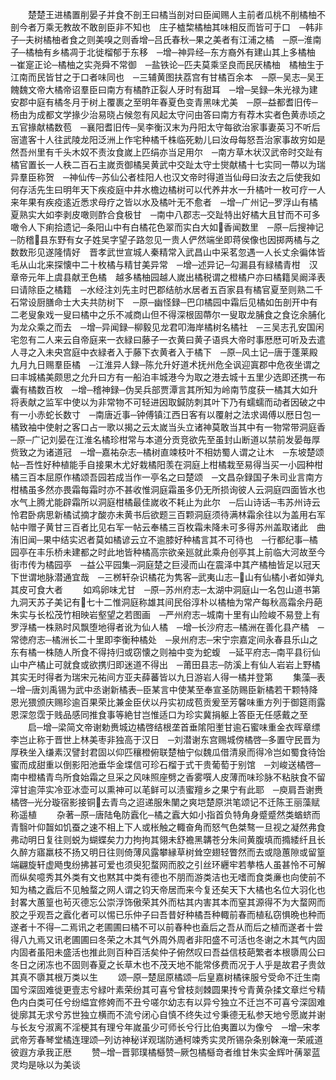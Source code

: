 <!-- { "loadSidebar": true } -->
　　楚楚王进橘置削晏子并食不剖王曰橘当剖对曰臣闻赐人主前者瓜桃不削橘柚不剖今者万乘无教故不敢剖臣非不知也　庄子樝棃橘柚其味相反而皆可于口　─韩非子─夫树橘柚者食之则美嗅之则香增─吕氏春秋─果之美者有江浦之橘　─原─淮南子─橘柚有乡橘凋于北徙榴郁于东移　─增─神异经─东方裔外有建山其上多橘柚　─崔寔正论─橘柚之实尧舜不常御　─盐铁论─匹夫莫乘坚良而民厌橘柚　橘柚生于江南而民皆甘之于口者味同也　─三辅黄图扶荔宫有甘橘百余本　─原─吴志─吴王餽魏文帝大橘帝诏羣臣曰南方有橘酢正裂人牙时有甜耳　─增─吴録─朱光禄为建安郡中庭有橘冬月于树上覆裹之至明年春夏色变青黑味尤美　─原─益都耆旧传─杨由为成都文学掾少治易晓占候忽有风起太守问由答曰南方有荐木实者色黄赤顷之五官掾献橘数苞　─襄阳耆旧传─吴李衡汉末为丹阳太守每欲治家事妻英习不听后宻遣客十人往武陵龙阳泛洲上作宅种橘千株临死勅儿曰汝母每怒吾治家事故穷如是然吾州里有千头木奴不责汝食嵗上匹绢亦当足用尔　─南方草木状汉武帝时交趾有橘官置长一人秩二百石主嵗贡御橘吴黄武中交趾太守士爕献橘十七实同一蔕以为瑞异羣臣称贺　─神仙传─苏仙公者桂阳人也汉文帝时得道当仙母曰汝去之后使我如何存活先生曰明年天下疾疫庭中井水檐边橘树可以代养井水一升橘叶一枚可疗一人来年果有疾疫逺近悉求母疗之皆以水及橘叶无不愈者　─增─广州记─罗浮山有橘夏熟实大如李剥皮噉则酢合食极甘　─南中八郡志─交趾特出好橘大且甘而不可多噉令人下痢拾遗记─条阳山中有白橘花色翠而实白大如香闻数里　─原─后搜神记─防稽县东野有女子姓吴字望子路忽见一贵人俨然端坐即蒋侯像也因掷两橘与之数数形见遂隆情好　晋孝武世宣城人秦精常入武昌山中采茗忽遇一人长丈余徧体皆毛从山北来探懐中二十枚橘与精甘美异常　─增─述异记─勾漏县有緑橘青柑　汉章帝元年上虞县献玊色橘　越多橘柚园越人嵗出橘税谓之橙橘户亦曰橘籍吴阚泽表曰请除臣之橘籍　─水经注刘先主时巴郡结舫水居者五百家县有橘官夏至则熟二千石常设厨膳命士大夫共防树下　─原─幽怪録─巴卬橘园中霜后见橘如缶剖开中有二老叟象戏一叟曰橘中之乐不减商山但不得深根固蔕尔一叟取龙脯食之食讫余脯化为龙众乘之而去　─增─异闻録─柳毅见龙君叩海岸橘树名橘社　─三吴志孔安国闲宅忽有二人来云自帝庭来一衣緑曰藤子一衣黄曰黄子语呉大帝时事厯厯可听及去遣人寻之入未央宫庭中衣緑者入于藤下衣黄者入于橘下　─原─风土记─唐于蓬莱殿九月九日赐羣臣橘　─江淮异人録─陈允升好道术抚州危全讽迎寘郡中危夜坐谓之曰丰城橘美颇思之允升曰方有一船泊丰城港今为取之港去城十五里少选即还携一布囊有橘数百枚　─增─稽神録─伪吴兵部贾潭言其所知为岭南节度获一橘其大如升将表献之监军中使以为非常物不可轻进因取鍼防刺其叶下乃有蠕蠕而动者因破之中有一小赤蛇长数寸　─南唐近事─钟傅镇江西日客有以覆射之法求谒傅以厯日包一橘致袖中使射之客口占一歌以揭之云太嵗当头立诸神莫敢当其中有一物常带洞庭香　─原─广记刘晏在江淮名橘珍柑常与本道分贡竞欲先至虽封山断道以禁前发晏毎厚赀致之为诸道冠　─增─嘉祐杂志─橘树直竦枝叶不相妨蜀人谓之让木　─东坡楚颂帖─吾性好种植能手自接果木尤好栽橘阳羡在洞庭上柑橘栽至易得当买一小园种柑橘三百本屈原作橘颂吾园若成当作一亭名之曰楚颂　─文昌杂録国子朱司业言南方柑橘虽多然亦畏霜每霜时亦不甚收惟洞庭霜虽多仍无所损询彼人云洞庭四面皆水也水气上腾尤能辟霜所以洞庭柑橘最佳嵗收不耗止为此尔　─后山诗话─韦苏州诗云怜君卧病思新橘试摘才酸亦未黄书后欲题三百颗洞庭须待满林霜余往以为盖用右军帖中赠子黄甘三百者比见右军一帖云奉橘三百枚霜未降未可多得苏州盖取诸此　曲洧旧闻─果中结实迟者莫如橘谚云立不逾膝好种橘言其不可待也　─行都纪事─橘园亭在丰乐桥未建都之时此地皆种橘高宗欲亲廵就此乘舟创亭其上前临大河故至今街市传为橘园亭　─益公平园集─洞庭楚之巨浸而山在震泽中其产橘柚皆足以冠天下世谓地脉潜通宜哉　─三桞轩杂识橘花为隽客─武夷山志─山有仙橘小者如弹丸其皮可食大者
　　如鸡卵味尤甘　─原─苏州府志─太湖中洞庭山一名包山道书第九洞天苏子美记有七十二惟洞庭称雄其间民俗淳朴以橘柚为常产每秋高霜余丹葩朱实与长松茂竹相映岩壑望之若图画　─严州府志─城南十里有山险峻不易登上有罗浮橘一株熟时风飘堕地得者讹为仙人橘　─增─长沙府志─橘洲在善化县产橘　─常徳府志─橘洲长二十里即李衡种橘处　─泉州府志─宋宁宗嘉定间永春县乐山之东有橘一株随人所食不得持归或窃懐之则袖中变为蛇蝮　─延平府志─南平县衍仙山中产橘止可就食或欲携归即迷道不得出　─莆田县志─防溪上有仙人岩岩上野橘其实无时得者为瑞宋元祐间方亚夫薛蕃皆以九日游岩人得一橘并登第
　　集藻─表─增─唐刘禹锡为武中丞谢新橘表─臣某言中使某至奉宣圣防赐臣新橘若干颗特降恩光猥颁庆赐珍逾百果荣比兼金臣伏以丹实初成苞贡爰至芳馨味重方列于御筵雨露恩深忽霑于贱品感同推食事等絶甘岂惟适口为珍实冀捐躯上答臣无任感戴之至
　　启─增─梁简文帝谢勅赉城边橘啓结根垄首垂隂阳壍甘逾石蜜味重金衣晖章缥李岂止称于晋世上林美枣非独高于汉日　─刘潜谢东宫赐城傍橘啓─多置守民晋为厚秩坐入缣素汉譬封君固以仰匹穰橙俯联楚柚宁似魏瓜借清泉而得冷岂如蜀食待饴蜜而成甜重以倒影阳池垂华金堞信可珍石榴于式干贵葡萄于别馆　─刘峻送橘啓─南中橙橘青鸟所食始霜之旦采之风味照座劈之香雾噀人皮薄而味珍脉不粘肤食不留滓甘逾萍实冷亚冰壶可以熏神可以芼鲜可以渍蜜羶乡之果宁有此耶　─庾肩吾谢赉橘啓─光分璇宿影接铜去青鸟之迢递服朱闉之爽垲楚原洪笔颂记不迁陈王丽藻赋称遥植
　　杂著─原─唐陆龟防蠧化─橘之蠧大如小指首负特角身蹙蹙然类蝤蛴而青翳叶仰齧如饥蚕之速不相上下人或枨触之輙奋角而怒气色桀骜一旦视之凝然弗食弗动明日复往则蜕为蝴蝶矣力力拘拘其翎未舒襜黑韝苍分朱间黄腹填而撱緌纤且长久醉方寤羸枝不扬又明日往则倚薄风露攀縁草树耸空翅轻瞥然而去或隐蕙隙或留篁端翩旋轩虚飏曳纷拂甚可爱也须臾犯蝥网而胶之引丝环纒牢若拲梏人虽甚怜不可解而纵矣噫秀其外类有文也黙其中类有德也不朋而游类洁也无嗜而食类亷也向使前不知为橘之蠧后不见触蝥之网人谓之钧天帝居而来今复还矣天下大橘也名位大羽化也封畧大蕙篁也茍灭德忘公崇浮饰傲荣其外而枯其内害其本而窒其源得不为大蝥网而胶之乎观吾之蠧化者可以惕已乐仲子曰吾昔好种橘吾种輙前春而植私窃惧晩也种而遂者十不得─二焉讯之老圃圃曰橘不可以前春种也盍后之吾从而后之植而遂者十尝得八九焉又讯老圃圃曰冬荣之木其气外周外周者非阳盛不可活也冬谢之木其气内固内固者虽阳未盛活也推此则百种百活矣仲子俯然叹曰吾益信枝葩繁者本根隳周公曰冬日之闭冻也不固则春夏之长草木也不茂天地不能常侈费而况于人乎是故君子贵敛其真不隳其根万类以生
　　颂─原─楚屈原橘颂─后皇嘉树橘徕服兮受命不迁生南国兮深固难徙更壹志兮緑叶素荣纷其可喜兮曾枝剡棘圆果抟兮青黄杂揉文章烂兮精色内白类可任兮纷緼宜修姱而不丑兮嗟尔幼志有以异兮独立不迁岂不可喜兮深固难徙廓其无求兮苏世独立横而不流兮闭心自慎不终失过兮秉德无私参天地兮愿嵗并谢与长友兮淑离不淫梗其有理兮年嵗虽少可师长兮行比伯夷置以为像兮　─增─宋孝武帝芳春琴堂橘连理颂─列访神秘详观瑞防通柯竦秀实灵所锡杂条别榦淹一荣戚道彼遐方承我正厯
　　赞─增─晋郭璞橘櫾赞─厥包橘櫾竒者维甘朱实金辉叶蒨翠蓝灵均是咏以为美谈
